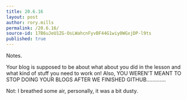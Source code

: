 ```yaml
---
title: 20.6.16
layout: post
author: rory.mills
permalink: /20.6.16/
source-id: 17B6uJeU1ZG-OsLWahcnFyvBF44G1wiy0WGxjDP-l9ts
published: true
---
```

Notes. 

Your blog is supposed to be about what about you did in the lesson and what kind of stuff you need to work on! Also, YOU WEREN'T MEANT TO STOP DOING YOUR BLOGS AFTER WE FINISHED GITHUB………….

Not: I breathed some air, personally, it was a bit dusty.

